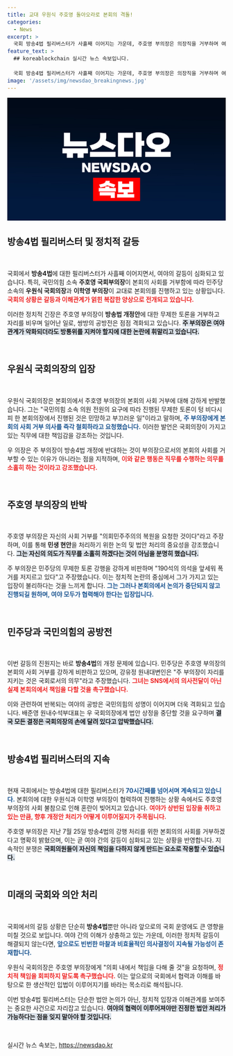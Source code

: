 ```yaml
---
title: 교대 우원식 주호영 돌아오라로 본회의 격돌!
categories:
  - News
excerpt: >
  국회 방송4법 필리버스터가 사흘째 이어지는 가운데, 주호영 부의장은 의장직을 거부하며 여야 간 갈등이 격화되고 있다. 우원식 의장은 이에 대해 강력히 반발하며 직무 거부는 있을 수 없다고 지적했다.
feature_text: >
  ## koreablockchain 실시간 뉴스 속보입니다.

  국회 방송4법 필리버스터가 사흘째 이어지는 가운데, 주호영 부의장은 의장직을 거부하며 여야 간 갈등이 격화되고 있다. 우원식 의장은 이에 대해 강력히 반발하며 직무 거부는 있을 수 없다고 지적했다.
image: '/assets/img/newsdao_breakingnews.jpg'
---
```


<p><img src="/assets/img/newsdao_breakingnews.jpg" alt="koreablockchain 속보" /></p>

<h2 data-ke-size="size26">방송4법 필리버스터 및 정치적 갈등</h2>

<p data-ke-size="size16">&nbsp;</p>

<p>국회에서 <strong>방송4법</strong>에 대한 필리버스터가 사흘째 이어지면서, 여야의 갈등이 심화되고 있습니다. 특히, 국민의힘 소속 <strong>주호영 국회부의장</strong>이 본회의 사회를 거부함에 따라 민주당 소속의 <strong>우원식 국회의장</strong>과 <strong>이학영 부의장</strong>이 교대로 본회의를 진행하고 있는 상황입니다. <b><span style="color: #ee2323;">국회의 상황은 갈등과 이해관계가 얽힌 복잡한 양상으로 전개되고 있습니다.</span></b> </p>

<p>이러한 정치적 긴장은 주호영 부의장이 <strong>방송법 개정안</strong>에 대한 무제한 토론을 거부하고 자리를 비우며 일어난 일로, 쌍방의 공방전은 점점 격화되고 있습니다. <b><span style="background-color: #21538527;">주 부의장은 여야 관계가 악화되더라도 방통위를 지켜야 할지에 대한 논란에 휘말리고 있습니다.</span></b></p>

<p data-ke-size="size16">&nbsp;</p>

<h2 data-ke-size="size26">우원식 국회의장의 입장</h2>

<p data-ke-size="size16">&nbsp;</p>

<p>우원식 국회의장은 본회의에서 주호영 부의장의 본회의 사회 거부에 대해 강하게 반발했습니다. 그는 "국민의힘 소속 의원 전원의 요구에 따라 진행된 무제한 토론이 텅 비다시피 한 본회의장에서 진행된 것은 민망하고 부끄러운 일"이라고 말하며, <b><span style="color: #1a5490;">주 부의장에게 본회의 사회 거부 의사를 즉각 철회하라고 요청했습니다.</span></b> 이러한 발언은 국회의장이 가지고 있는 직무에 대한 책임감을 강조하는 것입니다. </p>

<p>우 의장은 주 부의장이 방송4법 개정에 반대하는 것이 부의장으로서의 본회의 사회를 거부할 수 있는 이유가 아니라는 점을 지적하며, <b><span style="color: #ee2323;">이와 같은 행동은 직무를 수행하는 의무를 소홀히 하는 것이라고 강조했습니다.</span></b> </p>

<p data-ke-size="size16">&nbsp;</p>

<h2 data-ke-size="size26">주호영 부의장의 반박</h2>

<p data-ke-size="size16">&nbsp;</p>

<p>주호영 부의장은 자신의 사회 거부를 "의회민주주의의 복원을 요청한 것이다"라고 주장하며, 이를 통해 <strong>민생 현안</strong>을 처리하기 위한 논의 및 법안 처리의 중요성을 강조했습니다. <b><span style="background-color: #21538527;">그는 자신의 의도가 직무를 소홀히 하겠다는 것이 아님을 분명히 했습니다.</span></b> </p>

<p>주 부의장은 민주당의 무제한 토론 강행을 강하게 비판하며 "190석의 의석을 앞세워 폭거를 저지르고 있다"고 주장했습니다. 이는 정치적 논란의 중심에서 그가 가지고 있는 입장이 불리하다는 것을 느끼게 합니다. <b><span style="color: #1a5490;">그는 그러나 본회의에서 논의가 중단되지 않고 진행되길 원하며, 여야 모두가 협력해야 한다는 입장입니다.</span></b></p>

<p data-ke-size="size16">&nbsp;</p>

<h2 data-ke-size="size26">민주당과 국민의힘의 공방전</h2>

<p data-ke-size="size16">&nbsp;</p>

<p>이번 갈등의 진원지는 바로 <strong>방송4법</strong>의 개정 문제에 있습니다. 민주당은 주호영 부의장의 본회의 사회 거부를 강하게 비판하고 있으며, 강유정 원내대변인은 "주 부의장이 자리를 지키는 것은 국회로서의 의무"라고 주장했습니다. <b><span style="color: #ee2323;">그녀는 SNS에서의 의사전달이 아닌 실제 본회의에서 책임을 다할 것을 촉구했습니다.</span></b> </p>

<p>이와 관련하여 반복되는 여야의 공방은 국민의힘의 성명이 이어지며 더욱 격화되고 있습니다. 배준영 원내수석부대표는 우 국회의장에게 법안 상정을 중단할 것을 요구하며 <b><span style="background-color: #21538527;">결국 모든 결정은 국회의장의 손에 달려 있다고 압박했습니다.</span></b> </p>

<p data-ke-size="size16">&nbsp;</p>

<h2 data-ke-size="size26">방송4법 필리버스터의 지속</h2>

<p data-ke-size="size16">&nbsp;</p>

<p>현재 국회에서는 방송4법에 대한 필리버스터가 <b><span style="color: #1a5490;">70시간째를 넘어서며 계속되고 있습니다.</span></b> 본회의에 대한 우원식과 이학영 부의장이 협력하여 진행하는 상황 속에서도 주호영 부의장의 사회 불참으로 인해 혼란이 빚어지고 있습니다. <b><span style="color: #ee2323;">여야가 상반된 입장을 취하고 있는 만큼, 향후 개정안 처리가 어떻게 이루어질지가 주목됩니다.</span></b> </p>

<p>주호영 부의장은 지난 7월 25일 방송4법의 강행 처리를 위한 본회의의 사회를 거부하겠다고 명확히 밝혔으며, 이는 곧 여야 간의 갈등이 심화되고 있는 상황을 반영합니다. 지속적인 분쟁은 <b><span style="background-color: #21538527;">국회의원들이 자신의 책임을 다하지 않게 만드는 요소로 작용할 수 있습니다.</span></b> </p>

<p data-ke-size="size16">&nbsp;</p>

<h2 data-ke-size="size26">미래의 국회와 의안 처리</h2>

<p data-ke-size="size16">&nbsp;</p>

<p>국회에서의 갈등 상황은 단순히 <strong>방송4법</strong>뿐만 아니라 앞으로의 국회 운영에도 큰 영향을 미칠 것으로 보입니다. 여야 간의 이해가 상충하고 있는 가운데, 이러한 정치적 갈등이 해결되지 않는다면, <b><span style="color: #1a5490;">앞으로도 빈번한 마찰과 비효율적인 의사결정이 지속될 가능성이 존재합니다.</span></b> </p>

<p>우원식 국회의장은 주호영 부의장에게 "의회 내에서 책임을 다해 줄 것"을 요청하며, <b><span style="color: #ee2323;">정치적 책임을 회피하지 말도록 촉구했습니다.</span></b> 이는 앞으로의 국회에서 협력과 이해를 바탕으로 한 생산적인 입법이 이루어지기를 바라는 목소리로 해석됩니다. </p>

<p>이번 방송4법 필리버스터는 단순한 법안 논의가 아닌, 정치적 입장과 이해관계를 보여주는 중요한 사건으로 자리잡고 있습니다. <b><span style="background-color: #21538527;">여야의 협력이 이루어져야만 진정한 법안 처리가 가능하다는 점을 잊지 말아야 할 것입니다.</span></b> </p>

<p data-ke-size="size16">&nbsp;</p>
실시간 뉴스 속보는, <a href="https://newsdao.kr" rel="dofollow">https://newsdao.kr</a>


